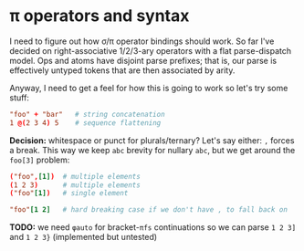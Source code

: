 # π operators and syntax
I need to figure out how σ/π operator bindings should work. So far I've decided on right-associative 1/2/3-ary operators with a flat parse-dispatch model. Ops and atoms have disjoint parse prefixes; that is, our parse is effectively untyped tokens that are then associated by arity.

Anyway, I need to get a feel for how this is going to work so let's try some stuff:

```conf
"foo" + "bar"   # string concatenation
1 @(2 3 4) 5    # sequence flattening
```

**Decision:** whitespace or punct for plurals/ternary? Let's say either: `,` forces a break. This way we keep `abc` brevity for nullary `abc`, but we get around the `foo[3]` problem:

```conf
("foo",[1])  # multiple elements
(1 2 3)      # multiple elements
("foo"[1])   # single element

"foo"[1 2]   # hard breaking case if we don't have , to fall back on
```

**TODO:** we need `φauto` for bracket-`πfs` continuations so we can parse `1 2 3]` and `1 2 3}` (implemented but untested)
